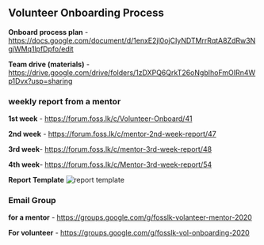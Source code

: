 ## Volunteer Onboarding Process

**Onboard process plan** - https://docs.google.com/document/d/1enxE2jl0ojCIyNDTMrrRqtA8ZdRw3NgjWMq1lpfDpfo/edit

**Team drive (materials)** - https://drive.google.com/drive/folders/1zDXPQ6QrkT26oNgbIhoFmOIRn4Wp1Dvx?usp=sharing

### weekly report from a mentor

**1st week** - https://forum.foss.lk/c/Volunteer-Onboard/41

**2nd week** - https://forum.foss.lk/c/mentor-2nd-week-report/47

**3rd week**- https://forum.foss.lk/c/mentor-3rd-week-report/48

**4th week**- https://forum.foss.lk/c/Mentor-3rd-week-report/54

**Report Template**
![report template](https://1.bp.blogspot.com/-kmeSdS1g8-I/X5P1RIQuIgI/AAAAAAAAAD4/pNZjHizQ1D8m5NexGPeskJZSvGVZkOnNgCLcBGAsYHQ/s1195/Screenshot%2Bfrom%2B2020-10-24%2B14-58-05.png)
### Email Group 

**for a mentor** - https://groups.google.com/g/fosslk-volanteer-mentor-2020

**For volunteer** - https://groups.google.com/g/fosslk-vol-onboarding-2020
